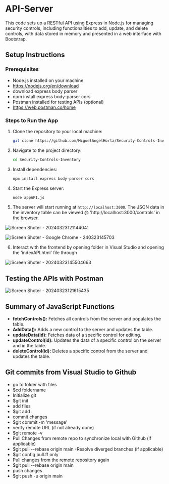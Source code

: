 # API-Server
 This code sets up a RESTful API using Express in Node.js for managing security controls, including functionalities to add, update, and delete controls, with data stored in memory and presented in a web interface with Bootstrap.

## Setup Instructions

### Prerequisites

- Node.js installed on your machine
 -  https://nodejs.org/en/download
- download express body parser
 - npm install express body-parser cors 
- Postman installed for testing APIs (optional)
 - https://web.postman.co/home

### Steps to Run the App

1. Clone the repository to your local machine:

    ```bash
    git clone https://github.com/MiguelAngelHorta/Security-Controls-Inventory.git
    ```

2. Navigate to the project directory:

    ```bash
    cd Security-Controls-Inventory
    ```

3. Install dependencies:

    ```bash
    npm install express body-parser cors 
    ```

4. Start the Express server:

    ```bash
    node appAPI.js
    ```

5. The server will start running at `http://localhost:3000`. The JSON data in the inventory table can be viewed @ 'http://localhost:3000/controls' in the browser.

![iScreen Shoter - 20240323121144041](https://github.com/MiguelAngelHorta/API-Server/assets/106134627/1ff8b694-f6f0-46b2-87da-a7ef987a8949)

![iScreen Shoter - Google Chrome - 240323145703](https://github.com/MiguelAngelHorta/API-Server/assets/106134627/2e63de71-1646-45d4-9f68-6ce6bc8bce1d)

6. Interact with the frontend by opening folder in Visual Studio and opening the 'indexAPI.html' file through

![iScreen Shoter - 20240323145504663](https://github.com/MiguelAngelHorta/API-Server/assets/106134627/6340e750-606b-4cbf-b428-7338a9393863)


## Testing the APIs with Postman
![iScreen Shoter - 20240323121615435](https://github.com/MiguelAngelHorta/API-Server/assets/106134627/6806f9aa-1979-4121-8d4e-b29a6876b91c)


## Summary of JavaScript Functions

- **fetchControls():** Fetches all controls from the server and populates the table.
- **AddData():** Adds a new control to the server and updates the table.
- **updateData(id):** Fetches data of a specific control for editing.
- **updateControl(id):** Updates the data of a specific control on the server and in the table.
- **deleteControl(id):** Deletes a specific control from the server and updates the table.



## Git commits from Visual Studio to Github
- go to folder with files
 - $cd foldername
- Initialize git
 - $git init
- add files
 - $git add .
- commit changes
 - $git commit -m 'message'
- verify remote URL (if not already done)
 - $git remote -v
- Pull Changes from remote repo to synchronize local with Github (if applicable)
 - $git pull --rebase origin main
-Resolve diverged branches (if applicable)
 - $git config pull.ff only
- Pull changes from the remote repository again
 - $git pull --rebase origin main
- push changes
 - $git push -u origin main

 

